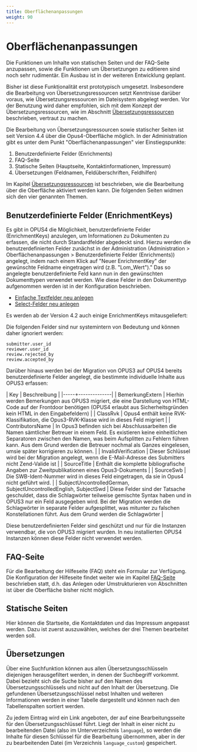 ```yaml
---
title: Oberflächenanpassungen
weight: 90
---
```


# Oberflächenanpassungen

<p class="note">
Die Funktionen um Inhalte von statischen Seiten und der FAQ-Seite anzupassen, sowie die Funktionen um Übersetzungen zu
editieren sind noch sehr rudimentär. Ein Ausbau ist in der weiteren Entwicklung geplant.
</p>

Bisher ist diese Funktionalität erst prototypisch umgesetzt. Insbesondere die Bearbeitung von
Übersetzungsressourcen setzt Kenntnisse darüber voraus, wie Übersetzungsressourcen im
Dateisystem abgelegt werden. Vor der Benutzung wird daher empfohlen, sich mit dem Konzept der
Übersetzungsressourcen, wie im Abschnitt [Übersetzungsressourcen][TRANSLATIONS]
beschrieben, vertraut zu machen.

Die Bearbeitung von Übersetzungsressourcen sowie statischer Seiten ist seit Version 4.4 über die
Opus4-Oberfläche möglich. In der Administration gibt es unter dem Punkt "Oberflächenanpassungen"
vier Einstiegspunkte:

1. Benutzerdefinierte Felder (Enrichments)
2. FAQ-Seite
3. Statische Seiten (Hauptseite, Kontaktinformationen, Impressum)
4. Übersetzungen (Feldnamen, Feldüberschriften, Feldhilfen)

Im Kapitel [Übersetzungsressourcen][TRANSLATIONS] ist beschrieben, wie die Bearbeitung über die Oberfläche
aktiviert werden kann. Die folgenden Seiten widmen sich den vier genannten Themen.

## Benutzerdefinierte Felder (EnrichmentKeys)

Es gibt in OPUS4 die Möglichkeit, benutzerdefinierte Felder (EnrichmentKeys) anzulegen, um
Informationen zu Dokumenten zu erfassen, die nicht durch Standardfelder abgedeckt sind. Hierzu
werden die benutzerdefinierten Felder zunächst in der Administration (Administration >
Oberflächenanpassungen > Benutzerdefinierte Felder (Enrichments)) angelegt, indem nach einem
Klick auf "Neuer EnrichmentKey" der gewünschte Feldname eingetragen wird (z.B. "Lom_Wert")."
Das so angelegte benutzerdefinierte Feld kann nun in den gewünschten Dokumenttypen verwendet
werden. Wie diese Felder in den Dokumenttyp aufgenommen werden ist in der Konfiguration
beschrieben.

* [Einfache Textfelder neu anlegen](../configext/fields.html#einfache-textfelder-neu-anlegen)
* [Select-Felder neu anlegen](../configext/fields.html#select-felder-neu-anlegen)

Es werden ab der Version 4.2 auch einige EnrichmentKeys mitausgeliefert:

Die folgenden Felder sind nur systemintern von Bedeutung und können daher ignoriert werden:

    submitter.user_id
    reviewer.user_id
    review.rejected_by
    review.accepted_by

Darüber hinaus werden bei der Migration von OPUS3 auf OPUS4 bereits benutzerdefinierte Felder
angelegt, die bestimmte individuelle Inhalte aus OPUS3 erfassen:

| Key | Beschreibung |
|-----+--------------|
| BemerkungExtern | Hierhin werden Bemerkungen aus OPUS3 migriert, die eine Darstellung von HTML-Code auf der Frontdoor benötigen (OPUS4 erlaubt aus Sicherheitsgründen kein HTML in den Eingabefeldern) |
| ClassRvk | Opus4 enthält keine RVK-Klassifikation, die Opus3-RVK-Klasse wird in dieses Feld migriert |
| ContributorsName | In Opus3 befinden sich bei Abschlussarbeiten die Namen sämtlicher Betreuer in einem Feld. Es existieren keine einheitlichen Separatoren zwischen den Namen, was beim Aufsplitten zu Fehlern führen kann. Aus dem Grund werden die Betreuer nochmal als Ganzes eingelesen, umsie später korrigieren zu können. |
| InvalidVerification | Dieser Schlüssel wird bei der Migration angelegt, wenn die E-Mail-Adresse des Submitters nicht Zend-Valide ist |
| SourceTitle | Enthält die komplette bibliografische Angaben zur Zweitpublikationen eines Opus3-Dokuments |
| SourceSwb | Die SWB-Ident-Nummer wird in dieses Feld eingetragen, da sie in Opus4 nicht geführt wird. |
| SubjectUncontrolledGerman, SubjectUncontrolledEnglish, SubjectSwd | Diese Felder sind der Tatsache geschuldet, dass die Schlagwörter teilweise gemischte Syntax haben und in OPUS3 nur ein Feld ausgegeben wird. Bei der Migration werden die Schlagwörter in separate Felder aufgesplittet, was mitunter zu falschen Konstellationen führt. Aus dem Grund werden die Schlagwörter |

Diese benutzerdefinierten Felder sind geschützt und nur für die Instanzen verwendbar, die von
OPUS3 migriert wurden. In neu installierten OPUS4 Instanzen können diese Felder nicht verwendet
werden.

## FAQ-Seite

Für die Bearbeitung der Hilfeseite (FAQ) steht ein Formular zur Verfügung. Die Konfiguration der
Hilfeseite findet weiter wie im Kapitel [FAQ-Seite](../configext/faq.html) beschrieben statt, d.h. das Anlegen oder
Umstrukturieren von Abschnitten ist über die Oberfläche bisher nicht möglich.

## Statische Seiten

Hier können die Startseite, die Kontaktdaten und das Impressum angepasst werden. Dazu ist zuerst
auszuwählen, welches der drei Themen bearbeitet werden soll.

## Übersetzungen

Über eine Suchfunktion können aus allen Übersetzungsschlüsseln diejenigen herausgefiltert werden,
in denen der Suchbegriff vorkommt. Dabei bezieht sich die Suche bisher auf den Namen des
Übersetzungsschlüssels und nicht auf den Inhalt der Übersetzung. Die gefundenen
Übersetzungsschlüssel nebst Inhalten und weiteren Informationen werden in einer Tabelle dargestellt
und können nach den Tabellenspalten sortiert werden.

Zu jedem Eintrag wird ein Link angeboten, der auf eine Bearbeitungsseite für den
Übersetzungsschlüssel führt. Liegt der Inhalt in einer nicht zu bearbeitenden Datei (also im
Unterverzeichnis `language`), so werden die Inhalte für diesen Schlüssel für die Bearbeitung
übernommen, aber in der zu bearbeitenden Datei (im Verzeichnis `language_custom`) gespeichert.

[TRANSLATIONS]: ../configext/translations.html
